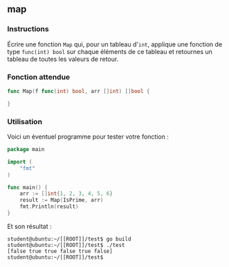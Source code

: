 ## map

### Instructions

Écrire une fonction `Map` qui, pour un tableau d'`int`, applique une fonction de type `func(int) bool` sur chaque éléments de ce tableau et retournes un tableau de toutes les valeurs de retour.

### Fonction attendue

```go
func Map(f func(int) bool, arr []int) []bool {

}
```

### Utilisation

Voici un éventuel programme pour tester votre fonction :

```go
package main

import (
	"fmt"
)

func main() {
	arr := []int{1, 2, 3, 4, 5, 6}
	result := Map(IsPrime, arr)
	fmt.Println(result)
}
```

Et son résultat :

```console
student@ubuntu:~/[[ROOT]]/test$ go build
student@ubuntu:~/[[ROOT]]/test$ ./test
[false true true false true false]
student@ubuntu:~/[[ROOT]]/test$
```
